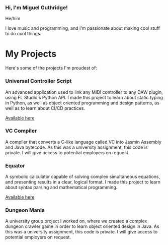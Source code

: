 ### Hi, I'm Miguel Guthridge!
He/him

I love music and programming, and I'm passionate about making cool stuff to do cool things.

# My Projects
Here's some of the projects I'm proudest of:

### Universal Controller Script
An advanced application used to link any MIDI controller to any DAW plugin, using FL Studio's Python API.
I made this project to learn about static typing in Python, as well as object oriented programming and design patterns,
as well as to learn about CI/CD practices.

[Available here](https://github.com/MiguelGuthridge/Universal-Controller-Script)

### VC Compiler
A compiler that converts a C-like language called VC into Jasmin Assembly and Java bytecode. As this was a university assignment, 
this code is private. I will give access to potential employers on request.

### Equator
A symbolic calculator capable of solving complex simultaneous equations, and presenting results in a clear, logical format.
I made this project to learn about syntax parsing and mathematical programming.

[Available here](https://github.com/MiguelGuthridge/Equator)

### Dungeon Mania
A university group project I worked on, where we created a complex dungeon crawler game in order to learn object oriented
design in Java. As this was a university assignment, this code is private. I will give access to potential employers on request.

<!--
**MiguelGuthridge/MiguelGuthridge** is a ✨ _special_ ✨ repository because its `README.md` (this file) appears on your GitHub profile.

Here are some ideas to get you started:

- 🔭 I’m currently working on ...
- 🌱 I’m currently learning ...
- 👯 I’m looking to collaborate on ...
- 🤔 I’m looking for help with ...
- 💬 Ask me about ...
- 📫 How to reach me: ...
- 😄 Pronouns: ...
- ⚡ Fun fact: ...
-->
